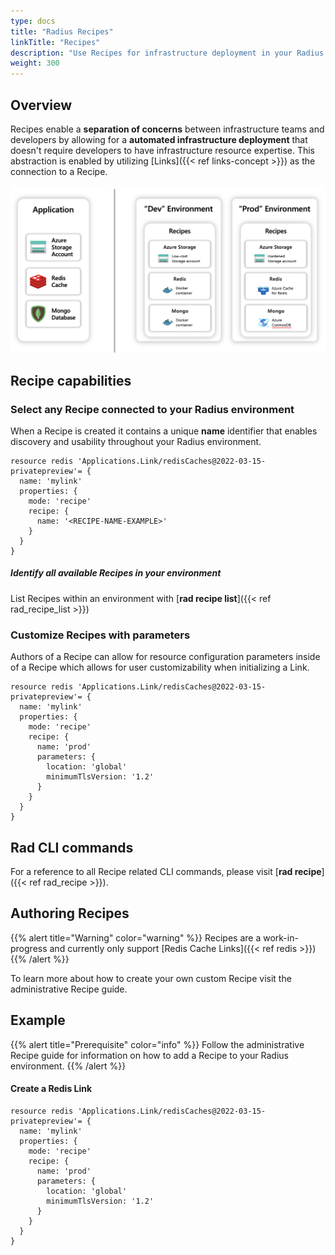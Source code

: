 ```yaml
---
type: docs
title: "Radius Recipes"
linkTitle: "Recipes"
description: "Use Recipes for infrastructure deployment in your Radius application"
weight: 300
---
```


## Overview

Recipes enable a **separation of concerns** between infrastructure teams and developers by allowing for a **automated infrastructure deployment** that doesn't require developers to have infrastructure resource expertise. This abstraction is enabled by utilizing [Links]({{< ref links-concept >}}) as the connection to a Recipe.


<img src="dev-guide-recipes.png" alt="Diagram of showing a 'Dev' and 'Prod' Radius environment containing multiple templates and linking back to a Radius application with a Link" width=700px />

## Recipe capabilities

### Select any Recipe connected to your Radius environment

When a Recipe is created it contains a unique **name** identifier that enables discovery and usability throughout your Radius environment.

```bicep
resource redis 'Applications.Link/redisCaches@2022-03-15-privatepreview'= {
  name: 'mylink'
  properties: {
    mode: 'recipe'
    recipe: {
      name: '<RECIPE-NAME-EXAMPLE>'
    }
  }
}
```
##### Identify all available  Recipes in your environment

List Recipes within an environment with [**rad recipe list**]({{< ref rad_recipe_list >}})

### Customize Recipes with parameters

Authors of a Recipe can allow for resource configuration parameters inside of a Recipe which allows for user customizability when initializing a Link.

```bicep
resource redis 'Applications.Link/redisCaches@2022-03-15-privatepreview'= {
  name: 'mylink'
  properties: {
    mode: 'recipe'
    recipe: {
      name: 'prod'
      parameters: {
        location: 'global'
        minimumTlsVersion: '1.2'
      }
    }
  }
}
```

## Rad CLI commands

For a reference to all Recipe related CLI commands, please visit [**rad recipe**]({{< ref rad_recipe >}}).


## Authoring Recipes
{{% alert title="Warning" color="warning" %}}
Recipes are a work-in-progress and currently only support [Redis Cache Links]({{< ref redis >}})
{{% /alert %}}


To learn more about how to create your own custom Recipe visit the administrative Recipe guide.


## Example

{{% alert title="Prerequisite" color="info" %}}
Follow the administrative Recipe guide for information on how to add a Recipe to your Radius environment.
{{% /alert %}}

<h4>Create a Redis Link</h4>

```bicep
resource redis 'Applications.Link/redisCaches@2022-03-15-privatepreview'= {
  name: 'mylink'
  properties: {
    mode: 'recipe'
    recipe: {
      name: 'prod'
      parameters: {
        location: 'global'
        minimumTlsVersion: '1.2'
      }
    }
  }
}
```
